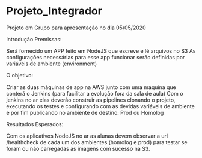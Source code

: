 # Projeto_Integrador















Projeto em Grupo para apresentação no dia 05/05/2020 



Introdução
Premissas:  

Será fornecido um APP feito em NodeJS que escreve e lê arquivos no S3
As configurações necessárias para esse app funcionar serão definidas por variáveis de ambiente (environment)

O objetivo:

Criar as duas máquinas de app na AWS junto com uma máquina que conterá o Jenkins (para facilitar a evolução
fora da sala de aula)
Com o jenkins no ar elas deverão construir as pipelines clonando o projeto, executando os testes e configurando 
com as devidas variáveis de ambiente e por fim publicando no ambiente de destino: Prod ou Homolog

Resultados Esperados:

Com os aplicativos NodeJS no ar as alunas devem observar a url /healthcheck de cada um dos ambientes (homolog e prod) para testar se foram ou não carregadas as imagens com sucesso na S3.
